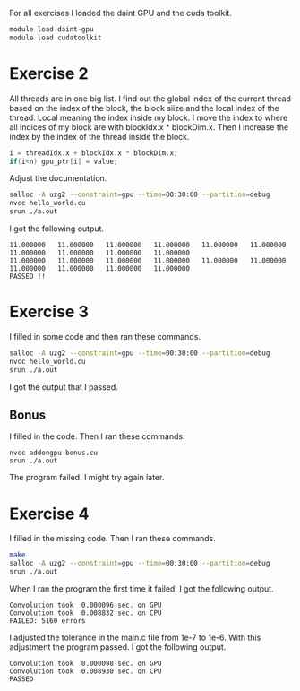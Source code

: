 For all exercises I loaded the daint GPU and the cuda toolkit.
```bash
module load daint-gpu
module load cudatoolkit
```

# Exercise 2
All threads are in one big list. I find out the global index of the current thread based on the index of the block, the block siize and the local index of the thread. Local meaning the index inside my block. I move the index to where all indices of my block are with blockIdx.x * blockDim.x. Then I increase the index by the index of the thread inside the block.
```c
i = threadIdx.x + blockIdx.x * blockDim.x;
if(i<n) gpu_ptr[i] = value;
```


Adjust the documentation. 
```bash
salloc -A uzg2 --constraint=gpu --time=00:30:00 --partition=debug
nvcc hello_world.cu
srun ./a.out
```

I got the following output.
```
11.000000	11.000000	11.000000	11.000000	11.000000	11.000000	11.000000	11.000000	11.000000	11.000000	
11.000000	11.000000	11.000000	11.000000	11.000000	11.000000	11.000000	11.000000	11.000000	11.000000	
PASSED !!
```

# Exercise 3
I filled in some code and then ran these commands.

```bash
salloc -A uzg2 --constraint=gpu --time=00:30:00 --partition=debug
nvcc hello_world.cu
srun ./a.out
```
I got the output that I passed.

## Bonus
I filled in the code. Then I ran these commands. 
```
nvcc addongpu-bonus.cu 
srun ./a.out
```
The program failed. I might try again later.

# Exercise 4
I filled in the missing code. Then I ran these commands.
```bash
make
salloc -A uzg2 --constraint=gpu --time=00:30:00 --partition=debug
srun ./a.out
```
When I ran the program the first time it failed. I got the following output.
```
Convolution took  0.000096 sec. on GPU
Convolution took  0.008832 sec. on CPU
FAILED: 5160 errors
```
I adjusted the tolerance in the main.c file from 1e-7 to 1e-6. With this adjustment the program passed. I got the following output.
```
Convolution took  0.000098 sec. on GPU
Convolution took  0.008930 sec. on CPU
PASSED
```
